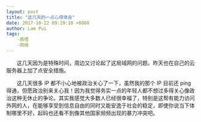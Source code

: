 ```yaml
---
layout: post
title: "这几天的一点心得体会"
date: 2017-10-22 09:19:10 +0800
author: Lam Pui
tags:
    -感悟
    -网络
---
```

&emsp;&emsp;这几天因为是特殊时间，周边又讨论起了这局域网的问题。昨天也在自己的云服务器上加了点安全措施。

&emsp;&emsp;这几天很多 IP 都不小心地被政治关心了一下，虽然我的那个 IP 目前还 ping 得通，但愿政治别来关心我！因为我觉得务实一点的年轻人都不想过多得关心像政治这种无休止的争论。其实我感觉大多数人已经很幸福了，特别是这帮有能力访问外网的人，在能够享受到信息自由的同时又能安逸于社会的稳定，即使你说当下体制哪里不好，起码也还看不到像其他国家频频出现的暴力冲突吧。
